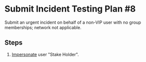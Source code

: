 # Submit Incident Testing Plan #8

Submit an urgent incident on behalf of a non-VIP user with no group memberships; network not applicable.

## Steps

1. [Impersonate](../Impersonation.md) user "Stake Holder".

